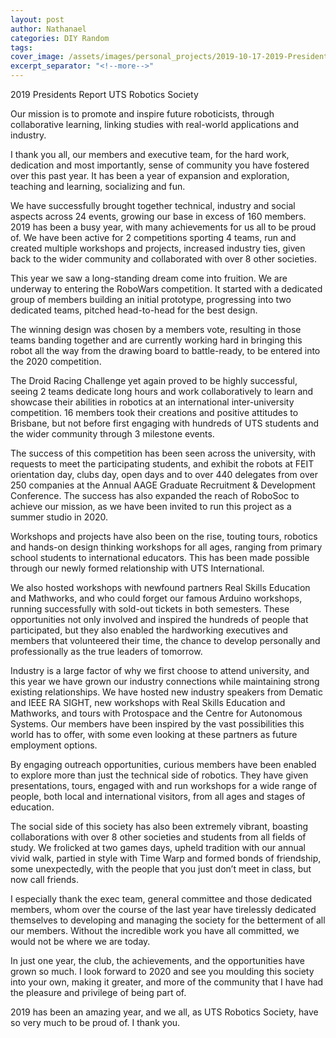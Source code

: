```yaml
---
layout: post
author: Nathanael
categories: DIY Random
tags: 
cover_image: /assets/images/personal_projects/2019-10-17-2019-Presidents-Report-UTS-Robotics-Society/284145415_5350671628316580_3783355714206997813_n.jpg
excerpt_separator: "<!--more-->"
---
```

2019 Presidents Report UTS Robotics Society
<!--more-->

Our mission is to promote and inspire future roboticists, through collaborative learning, linking studies with real-world applications and industry.

I thank you all, our members and executive team, for the hard work, dedication and most importantly, sense of community you have fostered over this past year. It has been a year of expansion and exploration, teaching and learning, socializing and fun.

We have successfully brought together technical, industry and social aspects across 24 events, growing our base in excess of 160 members. 2019 has been a busy year, with many achievements for us all to be proud of. We have been active for 2 competitions sporting 4 teams, run and created multiple workshops and projects, increased industry ties, given back to the wider community and collaborated with over 8 other societies.

This year we saw a long-standing dream come into fruition. We are underway to entering the RoboWars competition. It started with a dedicated group of members building an initial prototype, progressing into two dedicated teams, pitched head-to-head for the best design.

The winning design was chosen by a members vote, resulting in those teams banding together and are currently working hard in bringing this robot all the way from the drawing board to battle-ready, to be entered into the 2020 competition.

The Droid Racing Challenge yet again proved to be highly successful, seeing 2 teams dedicate long hours and work collaboratively to learn and showcase their abilities in robotics at an international inter-university competition. 16 members took their creations and positive attitudes to Brisbane, but not before first engaging with hundreds of UTS students and the wider community through 3 milestone events.

The success of this competition has been seen across the university, with requests to meet the participating students, and exhibit the robots at FEIT orientation day, clubs day, open days and to over 440 delegates from over 250 companies at the Annual AAGE Graduate Recruitment & Development Conference. The success has also expanded the reach of RoboSoc to achieve our mission, as we have been invited to run this project as a summer studio in 2020.

Workshops and projects have also been on the rise, touting tours, robotics and hands-on design thinking workshops for all ages, ranging from primary school students to international educators. This has been made possible through our newly formed relationship with UTS International.

We also hosted workshops with newfound partners Real Skills Education and Mathworks, and who could forget our famous Arduino workshops, running successfully with sold-out tickets in both semesters. These opportunities not only involved and inspired the hundreds of people that participated, but they also enabled the hardworking executives and members that volunteered their time, the chance to develop personally and professionally as the true leaders of tomorrow.

Industry is a large factor of why we first choose to attend university, and this year we have grown our industry connections while maintaining strong existing relationships. We have hosted new industry speakers from Dematic and IEEE RA SIGHT, new workshops with Real Skills Education and Mathworks, and tours with Protospace and the Centre for Autonomous Systems. Our members have been inspired by the vast possibilities this world has to offer, with some even looking at these partners as future employment options.

By engaging outreach opportunities, curious members have been enabled to explore more than just the technical side of robotics. They have given presentations, tours, engaged with and run workshops for a wide range of people, both local and international visitors, from all ages and stages of education.

The social side of this society has also been extremely vibrant, boasting collaborations with over 8 other societies and students from all fields of study. We frolicked at two games days, upheld tradition with our annual vivid walk, partied in style with Time Warp and formed bonds of friendship, some unexpectedly, with the people that you just don’t meet in class, but now call friends.

I especially thank the exec team, general committee and those dedicated members, whom over the course of the last year have tirelessly dedicated themselves to developing and managing the society for the betterment of all our members. Without the incredible work you have all committed, we would not be where we are today.

In just one year, the club, the achievements, and the opportunities have grown so much. I look forward to 2020 and see you moulding this society into your own, making it greater, and more of the community that I have had the pleasure and privilege of being part of.

2019 has been an amazing year, and we all, as UTS Robotics Society, have so very much to be proud of. I thank you.
